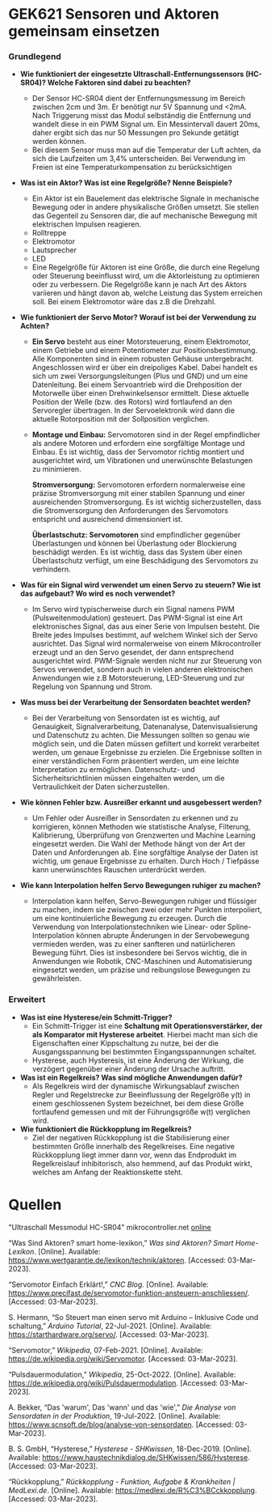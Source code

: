 # GEK621 Sensoren und Aktoren gemeinsam einsetzen

### Grundlegend

- **Wie funktioniert der eingesetzte Ultraschall-Entfernungssensors (HC-SR04)? Welche Faktoren sind dabei zu beachten?**

  - Der Sensor HC-SR04 dient der Entfernungsmessung im Bereich zwischen 2cm und 3m. Er benötigt nur 5V Spannung und <2mA. Nach Triggerung misst das Modul selbständig die Entfernung und wandelt diese in ein PWM Signal um. Ein Messintervall dauert 20ms, daher ergibt sich das nur 50 Messungen pro Sekunde getätigt werden können.
  - Bei diesem Sensor muss man auf die Temperatur der Luft achten, da sich die Laufzeiten um 3,4% unterscheiden. Bei Verwendung im Freien ist eine Temperaturkompensation zu berücksichtigen

- **Was ist ein Aktor? Was ist eine Regelgröße? Nenne Beispiele?**

  - Ein Aktor ist ein Bauelement das elektrische Signale in mechanische Bewegung oder in andere physikalische Größen umsetzt. Sie stellen das Gegenteil zu Sensoren dar, die auf mechanische Bewegung mit elektrischen Impulsen reagieren.
  - Rolltreppe
  - Elektromotor
  - Lautsprecher
  - LED
  - Eine Regelgröße für Aktoren ist eine Größe, die durch eine Regelung oder Steuerung beeinflusst wird, um die Aktorleistung zu optimieren oder zu  verbessern. Die Regelgröße kann je nach Art des Aktors variieren und  hängt davon ab, welche Leistung das System erreichen soll. Bei einem Elektromotor wäre das z.B die Drehzahl.

  

- **Wie funktioniert der Servo Motor? Worauf ist bei der Verwendung zu Achten?**

  - **Ein Servo** besteht aus einer Motorsteuerung, einem Elektromotor,  einem Getriebe und einem Potentiometer zur Positionsbestimmung.  Alle Komponenten sind in einem robusten Gehäuse untergebracht. Angeschlossen wird er über ein dreipoliges Kabel. Dabei handelt es  sich um zwei Versorgungsleitungen (Plus und GND) und um eine  Datenleitung. Bei einem  Servoantrieb wird die Drehposition der Motorwelle über einen  Drehwinkelsensor ermittelt. Diese aktuelle Position der Welle (bzw. des  Rotors) wird fortlaufend an den Servoregler übertragen. In der  Servoelektronik wird dann die aktuelle Rotorposition mit der  Sollposition verglichen.

  - **Montage und Einbau:** Servomotoren sind in der Regel empfindlicher als andere Motoren und erfordern eine sorgfältige Montage und Einbau. Es ist wichtig, dass der Servomotor richtig montiert und ausgerichtet wird, um Vibrationen und unerwünschte Belastungen zu minimieren.

    **Stromversorgung:** Servomotoren erfordern normalerweise eine präzise Stromversorgung mit einer stabilen Spannung und einer ausreichenden Stromversorgung. Es ist wichtig sicherzustellen, dass die Stromversorgung den Anforderungen des Servomotors entspricht und ausreichend dimensioniert ist.

    **Überlastschutz: Servomotoren** sind empfindlicher gegenüber Überlastungen und können bei Überlastung oder Blockierung beschädigt werden. Es ist wichtig, dass das System über einen Überlastschutz verfügt, um eine Beschädigung des Servomotors zu verhindern.

    

    

- **Was für ein Signal wird verwendet um einen Servo zu steuern? Wie ist das aufgebaut? Wo wird es noch verwendet?**

  - Im Servo wird typischerweise durch ein Signal namens PWM  (Pulsweitenmodulation) gesteuert. Das PWM-Signal ist eine Art  elektronisches Signal, das aus einer Serie von Impulsen besteht. Die  Breite jedes Impulses bestimmt, auf welchem Winkel sich der Servo  ausrichtet. Das Signal wird normalerweise von einem Mikrocontroller  erzeugt und an den Servo gesendet, der dann entsprechend ausgerichtet  wird. PWM-Signale werden nicht nur zur Steuerung von Servos verwendet, sondern auch in vielen anderen elektronischen Anwendungen wie z.B Motorsteuerung, LED-Steuerung und zur Regelung von Spannung und Strom.

- **Was muss bei der Verarbeitung der Sensordaten beachtet werden?**

  - Bei der Verarbeitung von Sensordaten ist es wichtig, auf Genauigkeit,  Signalverarbeitung, Datenanalyse, Datenvisualisierung und Datenschutz zu achten. Die Messungen sollten so genau wie möglich sein, und die Daten  müssen gefiltert und korrekt verarbeitet werden, um genaue Ergebnisse zu erzielen. Die Ergebnisse sollten in einer verständlichen Form  präsentiert werden, um eine leichte Interpretation zu ermöglichen.  Datenschutz- und Sicherheitsrichtlinien müssen eingehalten werden, um  die Vertraulichkeit der Daten sicherzustellen.

- **Wie können Fehler bzw. Ausreißer erkannt und ausgebessert werden?**

  - Um Fehler oder Ausreißer in Sensordaten zu erkennen und zu korrigieren,  können Methoden wie statistische Analyse, Filterung, Kalibrierung,  Überprüfung von Grenzwerten und Machine Learning eingesetzt werden. Die  Wahl der Methode hängt von der Art der Daten und Anforderungen ab. Eine  sorgfältige Analyse der Daten ist wichtig, um genaue Ergebnisse zu  erhalten. Durch Hoch / Tiefpässe kann unerwünschtes Rauschen unterdrückt werden.

    

- **Wie kann Interpolation helfen Servo Bewegungen ruhiger zu machen?**

  - Interpolation kann helfen, Servo-Bewegungen ruhiger und flüssiger zu  machen, indem sie zwischen zwei oder mehr Punkten interpoliert, um eine  kontinuierliche Bewegung zu erzeugen. Durch die Verwendung von  Interpolationstechniken wie Linear- oder Spline-Interpolation können  abrupte Änderungen in der Servobewegung vermieden werden, was zu einer  sanfteren und natürlicheren Bewegung führt. Dies ist insbesondere bei  Servos wichtig, die in Anwendungen wie Robotik, CNC-Maschinen und  Automatisierung eingesetzt werden, um präzise und reibungslose  Bewegungen zu gewährleisten.

### Erweitert

- **Was ist eine Hysterese/ein Schmitt-Trigger?**
  - Ein Schmitt-Trigger ist eine **Schaltung mit Operationsverstärker, der als Komparator mit Hysterese arbeitet**. Hierbei macht man sich die Eigenschaften einer Kippschaltung zu nutze,  bei der die Ausgangsspannung bei bestimmten Eingangsspannungen schaltet.
  - Hysterese, auch Hysteresis, ist eine Änderung der Wirkung, die verzögert gegenüber einer Änderung der Ursache auftritt.
- **Was ist ein Regelkreis? Was sind mögliche Anwendungen dafür?**
  - Als Regelkreis wird der dynamische Wirkungsablauf zwischen Regler  und Regelstrecke zur Beeinflussung der Regelgröße y(t) in einem  geschlossenen System bezeichnet, bei dem diese Größe fortlaufend  gemessen und mit der Führungsgröße w(t) verglichen wird.
- **Wie funktioniert die Rückkopplung im Regelkreis?**
  - Ziel der negativen Rückkopplung ist die Stabilisierung einer bestimmten Größe innerhalb des Regelkreises. Eine negative Rückkopplung liegt immer dann vor, wenn das Endprodukt im  Regelkreislauf inhibitorisch, also hemmend, auf das Produkt wirkt,  welches am Anfang der Reaktionskette steht.

# Quellen

"Ultraschall Messmodul HC-SR04" mikrocontroller.net [online](https://www.mikrocontroller.net/attachment/218122/HC-SR04_ultraschallmodul_beschreibung_3.pdf)

“Was Sind Aktoren? smart home-lexikon,” *Was sind Aktoren? Smart Home-Lexikon*. [Online]. Available: https://www.wertgarantie.de/lexikon/technik/aktoren. [Accessed: 03-Mar-2023]. 

“Servomotor Einfach Erklärt!,” *CNC Blog*. [Online]. Available: https://www.precifast.de/servomotor-funktion-ansteuern-anschliessen/. [Accessed: 03-Mar-2023]. 

S. Hermann, “So Steuert man einen servo mit Arduino – Inklusive Code und schaltung,” *Arduino Tutorial*, 22-Jul-2021. [Online]. Available: https://starthardware.org/servo/. [Accessed: 03-Mar-2023]. 

“Servomotor,” *Wikipedia*, 07-Feb-2021. [Online]. Available: https://de.wikipedia.org/wiki/Servomotor. [Accessed: 03-Mar-2023]. 

“Pulsdauermodulation,” *Wikipedia*, 25-Oct-2022. [Online]. Available: https://de.wikipedia.org/wiki/Pulsdauermodulation. [Accessed: 03-Mar-2023]. 

A. Bekker, “Das 'warum', Das 'wann' und das 'wie',” *Die Analyse von Sensordaten in der Produktion*, 19-Jul-2022. [Online]. Available: https://www.scnsoft.de/blog/analyse-von-sensordaten. [Accessed: 03-Mar-2023]. 

B. S. GmbH, “Hysterese,” *Hysterese - SHKwissen*, 18-Dec-2019. [Online]. Available: https://www.haustechnikdialog.de/SHKwissen/586/Hysterese. [Accessed: 03-Mar-2023]. 

“Rückkopplung,” *Rückkopplung - Funktion, Aufgabe & Krankheiten | MedLexi.de*. [Online]. Available: https://medlexi.de/R%C3%BCckkopplung. [Accessed: 03-Mar-2023]. 
